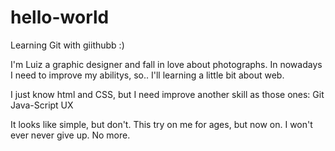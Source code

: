 # hello-world
Learning Git with giithubb :)


I'm Luiz a graphic designer and fall in love about photographs.
In nowadays I need to improve my abilitys, so.. I'll learning a little bit about web.

I just know html and CSS, but I need improve another skill as those ones:
Git
Java-Script
UX

It looks like simple, but don't. This try on me for ages, but now on. I won't  ever never give up. No more.
